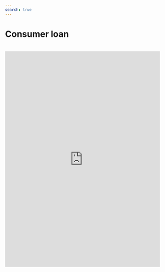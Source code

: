 ```yaml
---
search: true
---
```


# Consumer loan

<iframe src="https://widgets.modyo.com/personas/retail-consumer-loan" width="100%" height="700px" frameBorder="0" style="overflow:auto;margin-top:20px;"/>
